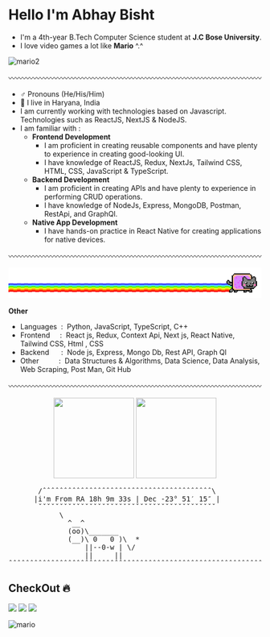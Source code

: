 # Hello I'm Abhay Bisht   
- I'm a 4th-year B.Tech Computer Science student at **J.C Bose University**.
- I love video games a lot like **Mario** ^.^
  
![mario2](https://github.com/Znoy108x/Znoy108x/assets/75539409/4f297495-b6cd-4e49-b384-44ef33ff0c55)



〰️〰️〰️〰️〰️〰️〰️〰️〰️〰️〰️〰️〰️〰️〰️〰️〰️〰️〰️〰️〰️〰️〰️〰️〰️〰️〰️〰️〰️〰️〰️〰️〰️〰️〰️〰️

- ♂️ Pronouns (He/His/Him)
- 📍 I live in Haryana, India
- I am currently working with technologies based on Javascript. Technologies such as ReactJS, NextJS & NodeJS.
- I am familiar with :
  -  **Frontend Development**
      - I am proficient in creating reusable components and have plenty to experience in creating good-looking UI.
      - I have knowledge of ReactJS, Redux, NextJs, Tailwind CSS, HTML, CSS, JavaScript & TypeScript.
  -  **Backend Development**
      - I am proficient in creating APIs and have plenty to experience in performing CRUD operations.
      - I have knowledge of NodeJs, Express, MongoDB, Postman, RestApi, and GraphQl.
  -  **Native App Development**
      - I have hands-on practice in React Native for creating applications for native devices.

〰️〰️〰️〰️〰️〰️〰️〰️〰️〰️〰️〰️〰️〰️〰️〰️〰️〰️〰️〰️〰️〰️〰️〰️〰️〰️〰️〰️〰️〰️〰️〰️〰️〰️〰️〰️

![image](https://github.com/AbHaY108BiShT/AbHaY108BiShT/blob/main/meow.gif?raw=true)

**Other**
- Languages&nbsp;&nbsp;:&nbsp;&nbsp;Python, JavaScript, TypeScript, C++
- Frontend&nbsp;&nbsp;&nbsp;&nbsp;&nbsp;:&nbsp;&nbsp;React js, Redux, Context Api, Next js, React Native, Tailwind CSS, Html , CSS
- Backend&nbsp;&nbsp;&nbsp;&nbsp;&nbsp;&nbsp;:&nbsp;&nbsp;Node js, Express, Mongo Db, Rest API, Graph Ql
- Other &nbsp;&nbsp;&nbsp;&nbsp;&nbsp;&nbsp;&nbsp;&nbsp;&nbsp;:&nbsp;&nbsp;Data Structures & Algorithms, Data Science, Data Analysis, Web Scraping, Post Man, Git Hub
  
〰️〰️〰️〰️〰️〰️〰️〰️〰️〰️〰️〰️〰️〰️〰️〰️〰️〰️〰️〰️〰️〰️〰️〰️〰️〰️〰️〰️〰️〰️〰️〰️〰️〰️〰️〰️


<p align="center"> 
      <img src="https://octodex.github.com/images/daftpunktocat-thomas.gif" height="160px" width="160px">
      <img src="https://octodex.github.com/images/daftpunktocat-guy.gif" height="160px" width="160px">
</p>

<pre>
       /ˆˆˆˆˆˆˆˆˆˆˆˆˆˆˆˆˆˆˆˆˆˆˆˆˆˆˆˆˆˆˆˆˆˆˆˆˆˆˆˆ\
      |i'm From RA 18h 9m 33s | Dec -23° 51′ 15″ |
       ˇˇˇˇˇˇˇˇˇˇˇˇˇˇˇˇˇˇˇˇˇˇˇˇˇˇˇˇˇˇˇˇˇˇˇˇˇˇˇˇˇˇ
            \
              ^__^
              (oo)\_______
              (__)\ 0   0 )\  *
                  ||--0-w | \/                                                                       
                  ||     ||                                                                                              ^.^
ˆˆˆˆˆˆˆˆˆˆˆˆˆˆˆˆˆˆˆˆˆˆˆˆˆˆˆˆˆˆˆˆˆˆˆˆˆˆˆˆˆˆˆˆˆˆˆˆˆˆˆˆˆˆˆˆˆˆˆˆˆˆˆˆˆˆˆˆˆˆˆˆˆˆˆˆˆˆˆˆˆˆˆˆˆˆˆˆˆˆˆˆˆˆˆˆˆˆˆˆˆˆˆˆˆˆˆˆˆˆˆˆˆˆˆˆˆˆˆˆˆ
</pre>
##  CheckOut 🔥
[<img height="30" src="https://img.shields.io/badge/twitter-%231DA1F2.svg?&style=for-the-badge&logo=twitter&logoColor=white" />](https://twitter.com/2002ABHaYBISHT)
[<img height="30" src = "https://img.shields.io/badge/Youtube-%23E4405F.svg?&style=for-the-badge&logo=Youtube&logoColor=white">](https://www.youtube.com/channel/UCugIZ91q6x0MpXSHB0W2InA) 
[<img height="30" src="https://img.shields.io/badge/linkedin-blue.svg?&style=for-the-badge&logo=linkedin&logoColor=white" />](https://www.linkedin.com/in/abhay-bisht-042662177/)

![mario](https://github.com/Znoy108x/Znoy108x/assets/75539409/16540697-00a3-42bb-bf9c-abe2537f771a)
